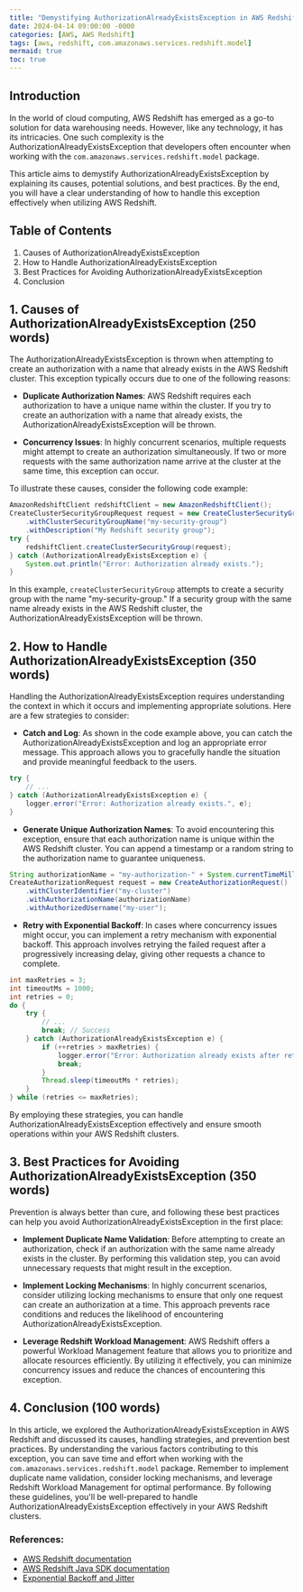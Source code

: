 ```yaml
---
title: "Demystifying AuthorizationAlreadyExistsException in AWS Redshift"
date: 2024-04-14 09:00:00 -0000
categories: [AWS, AWS Redshift]
tags: [aws, redshift, com.amazonaws.services.redshift.model]
mermaid: true
toc: true
---
```



## Introduction
In the world of cloud computing, AWS Redshift has emerged as a go-to solution for data warehousing needs. However, like any technology, it has its intricacies. One such complexity is the AuthorizationAlreadyExistsException that developers often encounter when working with the `com.amazonaws.services.redshift.model` package. 

This article aims to demystify AuthorizationAlreadyExistsException by explaining its causes, potential solutions, and best practices. By the end, you will have a clear understanding of how to handle this exception effectively when utilizing AWS Redshift.

## Table of Contents
1. Causes of AuthorizationAlreadyExistsException
2. How to Handle AuthorizationAlreadyExistsException
3. Best Practices for Avoiding AuthorizationAlreadyExistsException
4. Conclusion

## 1. Causes of AuthorizationAlreadyExistsException (250 words)
The AuthorizationAlreadyExistsException is thrown when attempting to create an authorization with a name that already exists in the AWS Redshift cluster. This exception typically occurs due to one of the following reasons:

- **Duplicate Authorization Names**: AWS Redshift requires each authorization to have a unique name within the cluster. If you try to create an authorization with a name that already exists, the AuthorizationAlreadyExistsException will be thrown.

- **Concurrency Issues**: In highly concurrent scenarios, multiple requests might attempt to create an authorization simultaneously. If two or more requests with the same authorization name arrive at the cluster at the same time, this exception can occur.

To illustrate these causes, consider the following code example:

```java
AmazonRedshiftClient redshiftClient = new AmazonRedshiftClient();
CreateClusterSecurityGroupRequest request = new CreateClusterSecurityGroupRequest()
    .withClusterSecurityGroupName("my-security-group")
    .withDescription("My Redshift security group");
try {
    redshiftClient.createClusterSecurityGroup(request);
} catch (AuthorizationAlreadyExistsException e) {
    System.out.println("Error: Authorization already exists.");
}
```

In this example, `createClusterSecurityGroup` attempts to create a security group with the name "my-security-group." If a security group with the same name already exists in the AWS Redshift cluster, the AuthorizationAlreadyExistsException will be thrown.

## 2. How to Handle AuthorizationAlreadyExistsException (350 words)
Handling the AuthorizationAlreadyExistsException requires understanding the context in which it occurs and implementing appropriate solutions. Here are a few strategies to consider:

- **Catch and Log**: As shown in the code example above, you can catch the AuthorizationAlreadyExistsException and log an appropriate error message. This approach allows you to gracefully handle the situation and provide meaningful feedback to the users.

```java
try {
    // ...
} catch (AuthorizationAlreadyExistsException e) {
    logger.error("Error: Authorization already exists.", e);
}
```

- **Generate Unique Authorization Names**: To avoid encountering this exception, ensure that each authorization name is unique within the AWS Redshift cluster. You can append a timestamp or a random string to the authorization name to guarantee uniqueness.

```java
String authorizationName = "my-authorization-" + System.currentTimeMillis();
CreateAuthorizationRequest request = new CreateAuthorizationRequest()
    .withClusterIdentifier("my-cluster")
    .withAuthorizationName(authorizationName)
    .withAuthorizedUsername("my-user");
```

- **Retry with Exponential Backoff**: In cases where concurrency issues might occur, you can implement a retry mechanism with exponential backoff. This approach involves retrying the failed request after a progressively increasing delay, giving other requests a chance to complete.

```java
int maxRetries = 3;
int timeoutMs = 1000;
int retries = 0;
do {
    try {
        // ...
        break; // Success
    } catch (AuthorizationAlreadyExistsException e) {
        if (++retries > maxRetries) {
            logger.error("Error: Authorization already exists after retries.");
            break;
        }
        Thread.sleep(timeoutMs * retries);
    }
} while (retries <= maxRetries);
```

By employing these strategies, you can handle AuthorizationAlreadyExistsException effectively and ensure smooth operations within your AWS Redshift clusters.

## 3. Best Practices for Avoiding AuthorizationAlreadyExistsException (350 words)
Prevention is always better than cure, and following these best practices can help you avoid AuthorizationAlreadyExistsException in the first place:

- **Implement Duplicate Name Validation**: Before attempting to create an authorization, check if an authorization with the same name already exists in the cluster. By performing this validation step, you can avoid unnecessary requests that might result in the exception.

- **Implement Locking Mechanisms**: In highly concurrent scenarios, consider utilizing locking mechanisms to ensure that only one request can create an authorization at a time. This approach prevents race conditions and reduces the likelihood of encountering AuthorizationAlreadyExistsException.

- **Leverage Redshift Workload Management**: AWS Redshift offers a powerful Workload Management feature that allows you to prioritize and allocate resources efficiently. By utilizing it effectively, you can minimize concurrency issues and reduce the chances of encountering this exception.

## 4. Conclusion (100 words)
In this article, we explored the AuthorizationAlreadyExistsException in AWS Redshift and discussed its causes, handling strategies, and prevention best practices. By understanding the various factors contributing to this exception, you can save time and effort when working with the `com.amazonaws.services.redshift.model` package. Remember to implement duplicate name validation, consider locking mechanisms, and leverage Redshift Workload Management for optimal performance. By following these guidelines, you'll be well-prepared to handle AuthorizationAlreadyExistsException effectively in your AWS Redshift clusters.

### References:
- [AWS Redshift documentation](https://aws.amazon.com/redshift/)
- [AWS Redshift Java SDK documentation](https://docs.aws.amazon.com/redshift/latest/APIReference/Welcome.html)
- [Exponential Backoff and Jitter](https://aws.amazon.com/blogs/architecture/exponential-backoff-and-jitter/)
